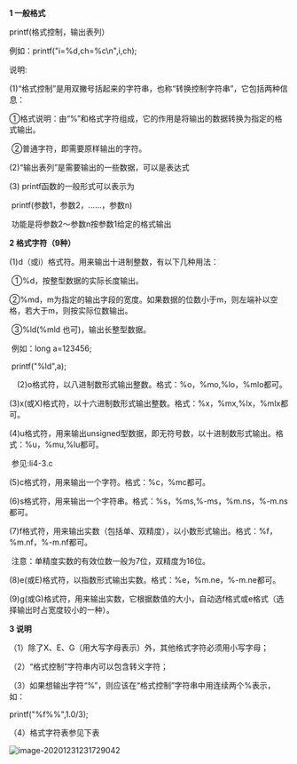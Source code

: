 **1 一般格式**

  printf(格式控制，输出表列）

  例如：printf("i=%d,ch=%c\n",i,ch);

  说明:

  (1)“格式控制”是用双撇号括起来的字符串，也称“转换控制字符串”，它包括两种信息：

​     ①格式说明：由“%”和格式字符组成，它的作用是将输出的数据转换为指定的格式输出。

​     ②普通字符，即需要原样输出的字符。

  (2)“输出表列”是需要输出的一些数据，可以是表达式

  (3) printf函数的一般形式可以表示为

​     printf(参数1，参数2，……，参数n)

​     功能是将参数2～参数n按参数1给定的格式输出

**2 格式字符（9种）**

  (1)d（或i）格式符。用来输出十进制整数，有以下几种用法：

​    ①%d，按整型数据的实际长度输出。

​    ②%md，m为指定的输出字段的宽度。如果数据的位数小于m，则左端补以空格，若大于m，则按实际位数输出。

​    ③%ld(%mld 也可)，输出长整型数据。

​     例如：long a=123456;

​        printf("%ld",a);

　(2)o格式符，以八进制数形式输出整数。格式：%o，%mo,%lo，%mlo都可。

   (3)x(或X)格式符，以十六进制数形式输出整数。格式：%x，%mx,%lx，%mlx都可。

   (4)u格式符，用来输出unsigned型数据，即无符号数，以十进制数形式输出。格式：%u，%mu,%lu都可。

​    参见:li4-3.c

   (5)c格式符，用来输出一个字符。格式：%c，%mc都可。

   (6)s格式符，用来输出一个字符串。格式：%s，%ms,%-ms，%m.ns，%-m.ns都可。

   (7)f格式符，用来输出实数（包括单、双精度），以小数形式输出。格式：%f，%m.nf，%-m.nf都可。

​    注意：单精度实数的有效位数一般为7位，双精度为16位。

   (8)e(或E)格式符，以指数形式输出实数。格式：%e，%m.ne，%-m.ne都可。

   (9)g(或G)格式符，用来输出实数，它根据数值的大小，自动选f格式或e格式（选择输出时占宽度较小的一种）。

**3 说明**

（1）除了X、E、G（用大写字母表示）外，其他格式字符必须用小写字母；

（2）“格式控制”字符串内可以包含转义字符；

（3）如果想输出字符“%”，则应该在“格式控制”字符串中用连续两个%表示，如：

   printf("%f%%",1.0/3);

（4）格式字符表参见下表

![image-20201231231729042](C:%5CUsers%5Czyu%5CAppData%5CRoaming%5CTypora%5Ctypora-user-images%5Cimage-20201231231729042.png)